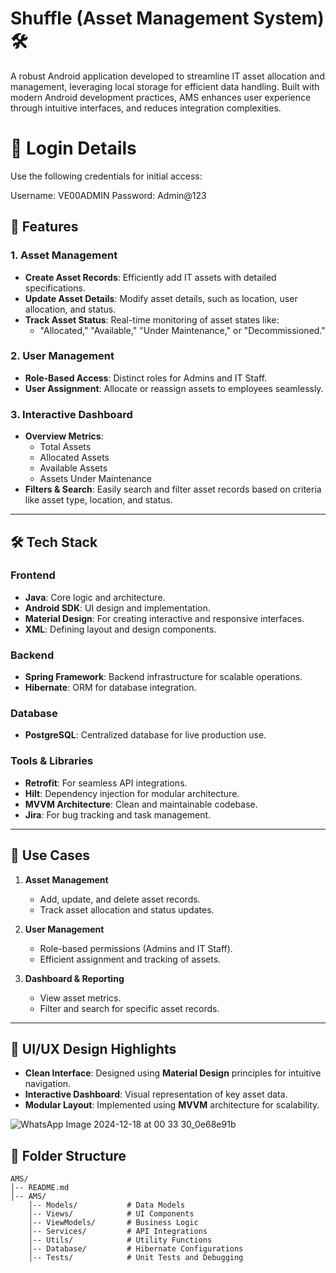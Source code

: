 # Shuffle (Asset Management System) 🛠️

A robust Android application developed to streamline IT asset allocation and management, leveraging local storage for efficient data handling. Built with modern Android development practices, AMS enhances user experience through intuitive interfaces, and reduces integration complexities.

# 🔐 Login Details
Use the following credentials for initial access:

Username: VE00ADMIN
Password: Admin@123

## 🚀 Features

### **1. Asset Management**
- **Create Asset Records**: Efficiently add IT assets with detailed specifications.
- **Update Asset Details**: Modify asset details, such as location, user allocation, and status.
- **Track Asset Status**: Real-time monitoring of asset states like:
   - "Allocated," "Available," "Under Maintenance," or "Decommissioned."

### **2. User Management**
- **Role-Based Access**: Distinct roles for Admins and IT Staff.
- **User Assignment**: Allocate or reassign assets to employees seamlessly.

### **3. Interactive Dashboard**
- **Overview Metrics**:
   - Total Assets
   - Allocated Assets
   - Available Assets
   - Assets Under Maintenance
- **Filters & Search**: Easily search and filter asset records based on criteria like asset type, location, and status.

---

## 🛠️ Tech Stack

### **Frontend**
- **Java**: Core logic and architecture.
- **Android SDK**: UI design and implementation.
- **Material Design**: For creating interactive and responsive interfaces.
- **XML**: Defining layout and design components.

### **Backend**
- **Spring Framework**: Backend infrastructure for scalable operations.
- **Hibernate**: ORM for database integration.

### **Database**
- **PostgreSQL**: Centralized database for live production use.

### **Tools & Libraries**
- **Retrofit**: For seamless API integrations.
- **Hilt**: Dependency injection for modular architecture.
- **MVVM Architecture**: Clean and maintainable codebase.
- **Jira**: For bug tracking and task management.

---

## 🎯 Use Cases

1. **Asset Management**
   - Add, update, and delete asset records.
   - Track asset allocation and status updates.

2. **User Management**
   - Role-based permissions (Admins and IT Staff).
   - Efficient assignment and tracking of assets.

3. **Dashboard & Reporting**
   - View asset metrics.
   - Filter and search for specific asset records.

---

## 🎨 UI/UX Design Highlights

- **Clean Interface**: Designed using **Material Design** principles for intuitive navigation.
- **Interactive Dashboard**: Visual representation of key asset data.
- **Modular Layout**: Implemented using **MVVM** architecture for scalability.

![WhatsApp Image 2024-12-18 at 00 33 30_0e68e91b](https://github.com/user-attachments/assets/1679c0ea-b4b8-4ef5-a3cc-2b1fd83449b5)

## 📂 Folder Structure

```plaintext
AMS/
│-- README.md
│-- AMS/
    │-- Models/           # Data Models
    │-- Views/            # UI Components
    │-- ViewModels/       # Business Logic
    │-- Services/         # API Integrations
    │-- Utils/            # Utility Functions
    │-- Database/         # Hibernate Configurations
    │-- Tests/            # Unit Tests and Debugging
